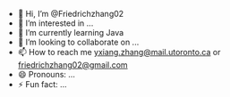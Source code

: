 - 👋 Hi, I’m @Friedrichzhang02
- 👀 I’m interested in ...
- 🌱 I’m currently learning Java
- 💞️ I’m looking to collaborate on ...
- 📫 How to reach me yxiang.zhang@mail.utoronto.ca or friedrichzhang02@gmail.com
- 😄 Pronouns: ...
- ⚡ Fun fact: ...

<!---
Friedrichzhang02/Friedrichzhang02 is a ✨ special ✨ repository because its `README.md` (this file) appears on your GitHub profile.
You can click the Preview link to take a look at your changes.
--->
